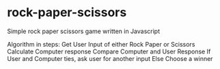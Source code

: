 # rock-paper-scissors
Simple rock paper scissors game written in Javascript



Algorithm in steps:
Get User Input of either Rock Paper or Scissors
Calculate Computer response
Compare Computer and User Response
If User and Computer ties, ask user for another input
Else Choose a winner

